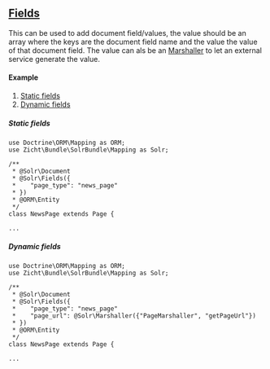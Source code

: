 ## [Fields](../../src/Zicht/Bundle/SolrBundle/Mapping/Fields.php)

This can be used to add document field/values, the value should be an array where the keys are the document field name and the value the value of that document field. The value can als be an [Marshaller](Marshaller.md) to let an external service generate the value.

#### Example

1. [Static fields](#static-fields)
2. [Dynamic fields](#dynamic-fields)

##### Static fields

```
use Doctrine\ORM\Mapping as ORM;
use Zicht\Bundle\SolrBundle\Mapping as Solr;

/**
 * @Solr\Document
 * @Solr\Fields({
 *    "page_type": "news_page"
 * })
 * @ORM\Entity
 */
class NewsPage extends Page {

...
```

##### Dynamic fields
  
```
use Doctrine\ORM\Mapping as ORM;
use Zicht\Bundle\SolrBundle\Mapping as Solr;

/**
 * @Solr\Document
 * @Solr\Fields({
 *    "page_type": "news_page"
 *    "page_url": @Solr\Marshaller({"PageMarshaller", "getPageUrl"})
 * })
 * @ORM\Entity
 */
class NewsPage extends Page {

...
```  